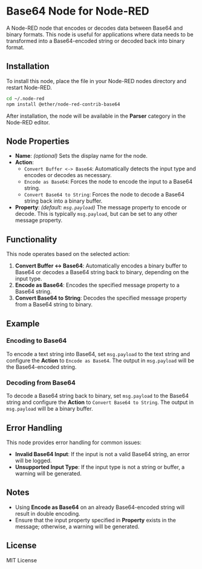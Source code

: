 # Base64 Node for Node-RED

A Node-RED node that encodes or decodes data between Base64 and binary formats. This node is useful for applications where data needs to be transformed into a Base64-encoded string or decoded back into binary format.

## Installation

To install this node, place the file in your Node-RED nodes directory and restart Node-RED.

```bash
cd ~/.node-red
npm install @ether/node-red-contrib-base64
```

After installation, the node will be available in the **Parser** category in the Node-RED editor.

## Node Properties

- **Name**: *(optional)* Sets the display name for the node.
- **Action**:
  - `Convert Buffer <-> Base64`: Automatically detects the input type and encodes or decodes as necessary.
  - `Encode as Base64`: Forces the node to encode the input to a Base64 string.
  - `Convert Base64 to String`: Forces the node to decode a Base64 string back into a binary buffer.
- **Property**: *(default: `msg.payload`)* The message property to encode or decode. This is typically `msg.payload`, but can be set to any other message property.

## Functionality

This node operates based on the selected action:

1. **Convert Buffer <-> Base64**: Automatically encodes a binary buffer to Base64 or decodes a Base64 string back to binary, depending on the input type.
2. **Encode as Base64**: Encodes the specified message property to a Base64 string.
3. **Convert Base64 to String**: Decodes the specified message property from a Base64 string to binary.

## Example

### Encoding to Base64

To encode a text string into Base64, set `msg.payload` to the text string and configure the **Action** to `Encode as Base64`. The output in `msg.payload` will be the Base64-encoded string.

### Decoding from Base64

To decode a Base64 string back to binary, set `msg.payload` to the Base64 string and configure the **Action** to `Convert Base64 to String`. The output in `msg.payload` will be a binary buffer.

## Error Handling

This node provides error handling for common issues:

- **Invalid Base64 Input**: If the input is not a valid Base64 string, an error will be logged.
- **Unsupported Input Type**: If the input type is not a string or buffer, a warning will be generated.

## Notes

- Using **Encode as Base64** on an already Base64-encoded string will result in double encoding.
- Ensure that the input property specified in **Property** exists in the message; otherwise, a warning will be generated.

## License

MIT License
